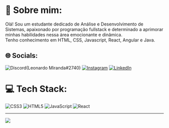 # 💫 Sobre mim:
Olá! Sou um estudante dedicado de Análise e Desenvolvimento de Sistemas, apaixonado por programação fullstack e determinado a aprimorar minhas habilidades nessa área emocionante e dinâmica.<br>Tenho conhecimento em HTML, CSS, Javascript, React, Angular e Java.<br>


## 🌐 Socials:
![Discord](https://img.shields.io/badge/Discord-%237289DA.svg?logo=discord&logoColor=white)(Leonardo Miranda#2740) [![Instagram](https://img.shields.io/badge/Instagram-%23E4405F.svg?logo=Instagram&logoColor=white)](https://instagram.com/leomiranda18) [![LinkedIn](https://img.shields.io/badge/LinkedIn-%230077B5.svg?logo=linkedin&logoColor=white)](https://www.linkedin.com/in/leonardo--miranda/) 

# 💻 Tech Stack:
![CSS3](https://img.shields.io/badge/css3-%231572B6.svg?style=for-the-badge&logo=css3&logoColor=white) ![HTML5](https://img.shields.io/badge/html5-%23E34F26.svg?style=for-the-badge&logo=html5&logoColor=white) ![JavaScript](https://img.shields.io/badge/javascript-%23323330.svg?style=for-the-badge&logo=javascript&logoColor=%23F7DF1E)  ![React](https://img.shields.io/badge/react-%2320232a.svg?style=for-the-badge&logo=react&logoColor=%2361DAFB)


---
[![](https://visitcount.itsvg.in/api?id=LeomirandaTI&icon=2&color=6)](https://visitcount.itsvg.in)

<!-- Proudly created with GPRM ( https://gprm.itsvg.in ) -->
